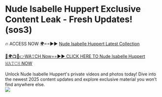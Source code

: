 # Nude Isabelle Huppert Exclusive Content Leak - Fresh Updates! (sos3)

🔥 ACCESS NOW 🌍==►► <a href="https://tinyurl.com/2mz8nhtm" rel="nofollow">Nude Isabelle Huppert Latest Collection</a>
<br><br>
[🔴🌍📺📱👉WA𝚃CH Now==►► CLICK HERE TO Nude Isabelle Huppert 𝚆𝙰𝚃𝙲𝙷 NOW](https://tinyurl.com/2mz8nhtm)
<br><br>
Unlock Nude Isabelle Huppert's private videos and photos today! Dive into the newest 2025 content updates and explore exclusive material you won’t find anywhere else.
<br>
<a href="https://tinyurl.com/2mz8nhtm" rel="nofollow" data-target="animated-image.originalLink"><img src="https://camo.githubusercontent.com/8a4f000d20f83aca3bf7ec5f350d767afa0574a8a352519fd8cfa583a6f93a33/68747470733a2f2f692e696d6775722e636f6d2f644a486b345a712e676966" data-canonical-src="https://i.imgur.com/dJHk4Zq.gif" style="max-width: 100%; display: inline-block;" data-target="animated-image.originalImage"></a>
<br>
